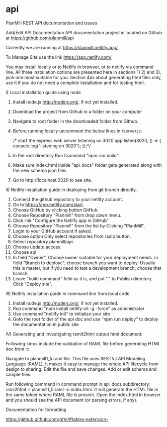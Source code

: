 # api
PlanMill REST API documentation and issues

Add/Edit API Documentation
API documentation project is located on Github at https://github.com/planmill/api

Currently we are running at https://planmill.netlify.app/ 

To Manage Site use the link https://app.netlify.com/

You may install locally or to Netlify in browser, or to netlify via command line. All three
installation options are presented here in sections 1) 2) and 3), pick one most suitable for you. 
Section 4)is about generating html files only, use it if you do not need a complete 
installation and for testing html. 
 
I) Local installation guide using node

1. Install node.js http://nodejs.org/, if not yet installed.
2. Download the project from Github in a folder on your computer
3. Navigate to root folder in the downloaded folder from Github.
4. Before running locally uncomment the below lines in /server.js:

     /* start the express web server listening on 3020
     app.listen(3020, () => {
       console.log("listening on 3020");
     });*/ 

5. In the root directory Run Command "npm run build"
6. Make sure index.html inside "api_docs" folder gets generated along with the new schema json files
7. Go to http://localhost:3020 to see site. 

II) Netlify installation guide in deploying from git branch directly. 

1. Connect the github repository to your netlify account. 
2. Go to https://app.netlify.com/start. 
3. Choose GitHub by clicking button GitHub. 
4. Choose Repository "Planmill" from drop down menu. 
5. Click link "Configure the Netlify app in GitHub"
6. Choose Repository "Planmill" from the list by Clicking "PlanMill". 
7. Login to your GitHub account if asked. 
7. Choose option Only select repositories from radio button. 
8. Select repository planmill/api. 
9. Choose update access. 
10. Choose api
11. In field "Owner", Choose owner suitable for your deployment needs. In field "Branch to deploye", choose branch 
you want to deploy. Usually this is master, but if you need to test a development branch, choose that branch. 
12. Leave "build command" field as it is, and put "." to Publish directory. Click "Deploy site". 

III) Netlify installation guide in command line from local code

1. Install node.js http://nodejs.org/, if not yet installed.
2. Run command "npm install netlify-cli -g -force" as administrator
3. Use command "netlify init" to initialize your site
4. Goto the root folder of the api doc and use "npm run deploy" to deploy the documentation in public site

IV) Generating and investigating ramlt2html output html document:

Following steps include the validation of RAML file before generating HTML doc from it:

Navigate to planmill1_5.raml file. This file uses RESTful API Modeling Language (RAML). It makes it easy to manage the whole API lifecycle from design to sharing.
Edit the file and save changes.
Add or edit schema and sample files.

Run following command in command prompt in api_docs subdirectory: raml2html -i planmill1_5.raml -o index.html. It will generate the HTML file in the same folder where RAML file is present.
Open the index.html in browser and you should see the API document (or parsing errors, if any).

Documentation for formatting 

https://github.github.com/gfm/#tables-extension-

